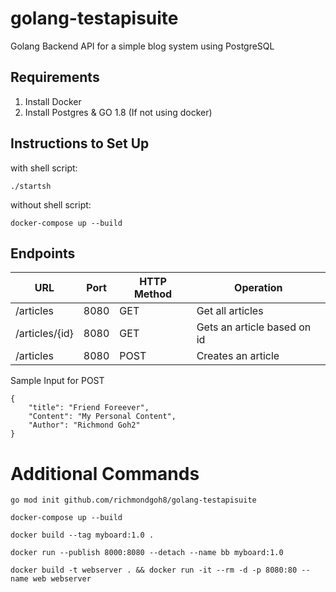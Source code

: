 # golang-testapisuite

Golang Backend API for a simple blog system using PostgreSQL

## Requirements
1. Install Docker
1. Install Postgres & GO 1.8 (If not using docker)

## Instructions to Set Up
with shell script:
```
./startsh
```

without shell script:
```
docker-compose up --build
```
## Endpoints

| URL            | Port | HTTP Method | Operation                   |
|----------------|------|-------------|-----------------------------|
| /articles      | 8080 | GET         | Get all articles            |
| /articles/{id} | 8080 | GET         | Gets an article based on id |
| /articles      | 8080 | POST        | Creates an article          |

Sample Input for POST
```
{
    "title": "Friend Foreever",
    "Content": "My Personal Content",
    "Author": "Richmond Goh2"
}
```

# Additional Commands
```
go mod init github.com/richmondgoh8/golang-testapisuite

docker-compose up --build

docker build --tag myboard:1.0 .

docker run --publish 8000:8080 --detach --name bb myboard:1.0

docker build -t webserver . && docker run -it --rm -d -p 8080:80 --name web webserver
```